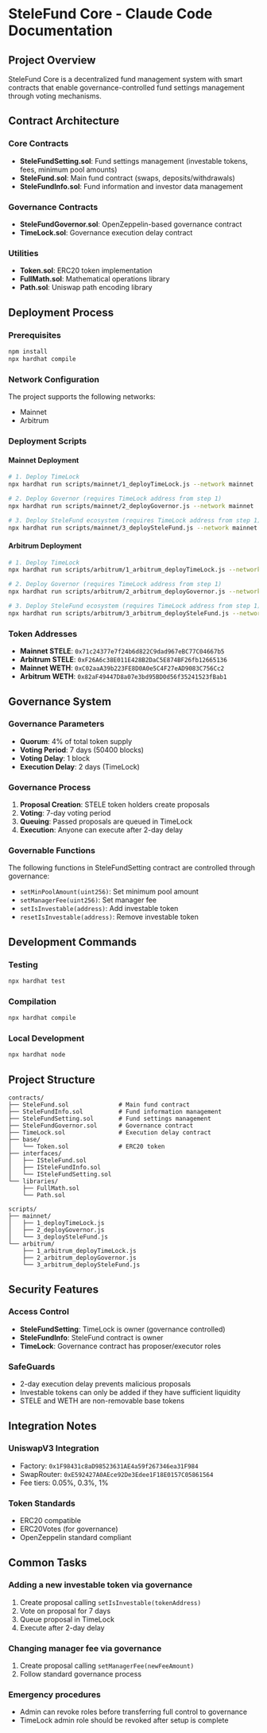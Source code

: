 # SteleFund Core - Claude Code Documentation

## Project Overview
SteleFund Core is a decentralized fund management system with smart contracts that enable governance-controlled fund settings management through voting mechanisms.

## Contract Architecture

### Core Contracts
- **SteleFundSetting.sol**: Fund settings management (investable tokens, fees, minimum pool amounts)
- **SteleFund.sol**: Main fund contract (swaps, deposits/withdrawals)
- **SteleFundInfo.sol**: Fund information and investor data management

### Governance Contracts
- **SteleFundGovernor.sol**: OpenZeppelin-based governance contract
- **TimeLock.sol**: Governance execution delay contract

### Utilities
- **Token.sol**: ERC20 token implementation
- **FullMath.sol**: Mathematical operations library
- **Path.sol**: Uniswap path encoding library

## Deployment Process

### Prerequisites
```bash
npm install
npx hardhat compile
```

### Network Configuration
The project supports the following networks:
- Mainnet
- Arbitrum

### Deployment Scripts

#### Mainnet Deployment
```bash
# 1. Deploy TimeLock
npx hardhat run scripts/mainnet/1_deployTimeLock.js --network mainnet

# 2. Deploy Governor (requires TimeLock address from step 1)
npx hardhat run scripts/mainnet/2_deployGovernor.js --network mainnet

# 3. Deploy SteleFund ecosystem (requires TimeLock address from step 1)
npx hardhat run scripts/mainnet/3_deploySteleFund.js --network mainnet
```

#### Arbitrum Deployment
```bash
# 1. Deploy TimeLock
npx hardhat run scripts/arbitrum/1_arbitrum_deployTimeLock.js --network arbitrum

# 2. Deploy Governor (requires TimeLock address from step 1)
npx hardhat run scripts/arbitrum/2_arbitrum_deployGovernor.js --network arbitrum

# 3. Deploy SteleFund ecosystem (requires TimeLock address from step 1)
npx hardhat run scripts/arbitrum/3_arbitrum_deploySteleFund.js --network arbitrum
```

### Token Addresses
- **Mainnet STELE**: `0x71c24377e7f24b6d822C9dad967eBC77C04667b5`
- **Arbitrum STELE**: `0xF26A6c38E011E428B2DaC5E874BF26fb12665136`
- **Mainnet WETH**: `0xC02aaA39b223FE8D0A0e5C4F27eAD9083C756Cc2`
- **Arbitrum WETH**: `0x82aF49447D8a07e3bd95BD0d56f35241523fBab1`

## Governance System

### Governance Parameters
- **Quorum**: 4% of total token supply
- **Voting Period**: 7 days (50400 blocks)
- **Voting Delay**: 1 block
- **Execution Delay**: 2 days (TimeLock)

### Governance Process
1. **Proposal Creation**: STELE token holders create proposals
2. **Voting**: 7-day voting period
3. **Queuing**: Passed proposals are queued in TimeLock
4. **Execution**: Anyone can execute after 2-day delay

### Governable Functions
The following functions in SteleFundSetting contract are controlled through governance:
- `setMinPoolAmount(uint256)`: Set minimum pool amount
- `setManagerFee(uint256)`: Set manager fee
- `setIsInvestable(address)`: Add investable token
- `resetIsInvestable(address)`: Remove investable token

## Development Commands

### Testing
```bash
npx hardhat test
```

### Compilation
```bash
npx hardhat compile
```

### Local Development
```bash
npx hardhat node
```

## Project Structure
```
contracts/
├── SteleFund.sol              # Main fund contract
├── SteleFundInfo.sol          # Fund information management
├── SteleFundSetting.sol       # Fund settings management
├── SteleFundGovernor.sol      # Governance contract
├── TimeLock.sol               # Execution delay contract
├── base/
│   └── Token.sol              # ERC20 token
├── interfaces/
│   ├── ISteleFund.sol
│   ├── ISteleFundInfo.sol
│   └── ISteleFundSetting.sol
└── libraries/
    ├── FullMath.sol
    └── Path.sol

scripts/
├── mainnet/
│   ├── 1_deployTimeLock.js
│   ├── 2_deployGovernor.js
│   └── 3_deploySteleFund.js
└── arbitrum/
    ├── 1_arbitrum_deployTimeLock.js
    ├── 2_arbitrum_deployGovernor.js
    └── 3_arbitrum_deploySteleFund.js
```

## Security Features

### Access Control
- **SteleFundSetting**: TimeLock is owner (governance controlled)
- **SteleFundInfo**: SteleFund contract is owner
- **TimeLock**: Governance contract has proposer/executor roles

### SafeGuards
- 2-day execution delay prevents malicious proposals
- Investable tokens can only be added if they have sufficient liquidity
- STELE and WETH are non-removable base tokens

## Integration Notes

### UniswapV3 Integration
- Factory: `0x1F98431c8aD98523631AE4a59f267346ea31F984`
- SwapRouter: `0xE592427A0AEce92De3Edee1F18E0157C05861564`
- Fee tiers: 0.05%, 0.3%, 1%

### Token Standards
- ERC20 compatible
- ERC20Votes (for governance)
- OpenZeppelin standard compliant

## Common Tasks

### Adding a new investable token via governance
1. Create proposal calling `setIsInvestable(tokenAddress)`
2. Vote on proposal for 7 days
3. Queue proposal in TimeLock
4. Execute after 2-day delay

### Changing manager fee via governance
1. Create proposal calling `setManagerFee(newFeeAmount)`
2. Follow standard governance process

### Emergency procedures
- Admin can revoke roles before transferring full control to governance
- TimeLock admin role should be revoked after setup is complete